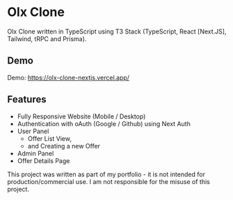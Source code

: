 # Olx Clone

Olx Clone written in TypeScript using T3 Stack (TypeScript, React [Next.JS], Tailwind, tRPC and Prisma).

## Demo

Demo: https://olx-clone-nextjs.vercel.app/

## Features

- Fully Responsive Website (Mobile / Desktop)
- Authentication with oAuth (Google / Github) using Next Auth
- User Panel
  - Offer List View,
  - and Creating a new Offer
- Admin Panel
- Offer Details Page

This project was written as part of my portfolio - it is not intended for production/commercial use. I am not responsible for the misuse of this project.
